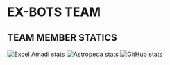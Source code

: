 # EX-BOTS TEAM

## TEAM MEMBER STATICS 
[![Excel Amadi stats](https://github-readme-stats.vercel.app/api?username=Xcelsama&show_icons=true&theme=radical)](https://github.com/Xcelsama)
[![Astropeda stats](https://github-readme-stats.vercel.app/api?username=AstroAnalytics&show_icons=true&theme=radical)](https://github.com/AstroAnalytics)
[![ GitHub stats](https://github-readme-stats.vercel.app/api?username=JORDAN-JOELSTAR&show_icons=true&theme=radical)](https://github.com/JORDAN-JOELSTAR)